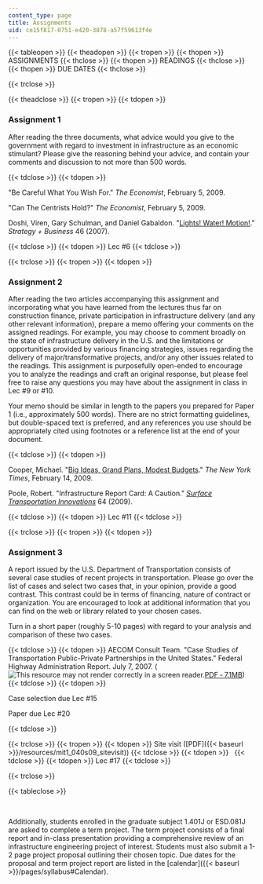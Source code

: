 ```yaml
---
content_type: page
title: Assignments
uid: ce15f817-0751-e420-3878-a57f59613f4e
---
```


{{< tableopen >}}
{{< theadopen >}}
{{< tropen >}}
{{< thopen >}}
ASSIGNMENTS
{{< thclose >}}
{{< thopen >}}
READINGS
{{< thclose >}}
{{< thopen >}}
DUE DATES
{{< thclose >}}

{{< trclose >}}

{{< theadclose >}}
{{< tropen >}}
{{< tdopen >}}


### Assignment 1

After reading the three documents, what advice would you give to the government with regard to investment in infrastructure as an economic stimulant? Please give the reasoning behind your advice, and contain your comments and discussion to not more than 500 words.


{{< tdclose >}}
{{< tdopen >}}


"Be Careful What You Wish For." _The Economist_, February 5, 2009.

"Can The Centrists Hold?" _The Economist_, February 5, 2009.

Doshi, Viren, Gary Schulman, and Daniel Gabaldon. "[Lights! Water! Motion!](http://www.strategy-business.com/press/article/07104?gko=a8c38-1876-23502998)." _Strategy + Business_ 46 (2007).


{{< tdclose >}}
{{< tdopen >}}
Lec #6
{{< tdclose >}}

{{< trclose >}}
{{< tropen >}}
{{< tdopen >}}


### Assignment 2

After reading the two articles accompanying this assignment and incorporating what you have learned from the lectures thus far on construction finance, private participation in infrastructure delivery (and any other relevant information), prepare a memo offering your comments on the assigned readings. For example, you may choose to comment broadly on the state of infrastructure delivery in the U.S. and the limitations or opportunities provided by various financing strategies, issues regarding the delivery of major/transformative projects, and/or any other issues related to the readings. This assignment is purposefully open-ended to encourage you to analyze the readings and craft an original response, but please feel free to raise any questions you may have about the assignment in class in Lec #9 or #10.

Your memo should be similar in length to the papers you prepared for Paper 1 (i.e., approximately 500 words). There are no strict formatting guidelines, but double-spaced text is preferred, and any references you use should be appropriately cited using footnotes or a reference list at the end of your document.


{{< tdclose >}}
{{< tdopen >}}


Cooper, Michael. "[Big Ideas, Grand Plans, Modest Budgets](http://www.nytimes.com/2009/02/15/weekinreview/15cooper.html?_r=4&scp=7&sq=infrastructure&st=cse)." _The New York Times_, February 14, 2009.

Poole, Robert. "Infrastructure Report Card: A Caution." [_Surface Transportation Innovations_](http://reason.org/news/show/surface-transportation-innovat-63) 64 (2009).


{{< tdclose >}}
{{< tdopen >}}
Lec #11
{{< tdclose >}}

{{< trclose >}}
{{< tropen >}}
{{< tdopen >}}


### Assignment 3

A report issued by the U.S. Department of Transportation consists of several case studies of recent projects in transportation. Please go over the list of cases and select two cases that, in your opinion, provide a good contrast. This contrast could be in terms of financing, nature of contract or organization. You are encouraged to look at additional information that you can find on the web or library related to your chosen cases.

Turn in a short paper (roughly 5-10 pages) with regard to your analysis and comparison of these two cases.


{{< tdclose >}}
{{< tdopen >}}
AECOM Consult Team. "Case Studies of Transportation Public-Private Partnerships in the United States." Federal Highway Administration Report. July 7, 2007. (![This resource may not render correctly in a screen reader.](/images/inacessible.gif)[PDF ‑ 7.1MB](https://www.fhwa.dot.gov/ipd/pdfs/p3/us_ppp_case_studies_final_report_7-7-07.pdf))
{{< tdclose >}}
{{< tdopen >}}


Case selection due Lec #15

Paper due Lec #20


{{< tdclose >}}

{{< trclose >}}
{{< tropen >}}
{{< tdopen >}}
Site visit ([PDF]({{< baseurl >}}/resources/mit1_040s09_sitevisit))
{{< tdclose >}}
{{< tdopen >}}
 
{{< tdclose >}}
{{< tdopen >}}
Lec #17
{{< tdclose >}}

{{< trclose >}}

{{< tableclose >}}

  
 

Additionally, students enrolled in the graduate subject 1.401J or ESD.081J are asked to complete a term project. The term project consists of a final report and in-class presentation providing a comprehensive review of an infrastructure engineering project of interest. Students must also submit a 1-2 page project proposal outlining their chosen topic. Due dates for the proposal and term project report are listed in the [calendar]({{< baseurl >}}/pages/syllabus#Calendar).